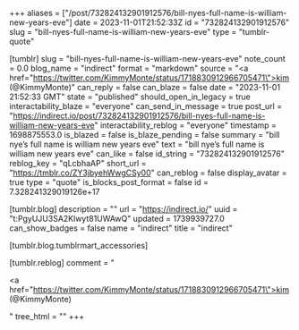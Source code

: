+++
aliases = ["/post/732824132901912576/bill-nyes-full-name-is-william-new-years-eve"]
date = 2023-11-01T21:52:33Z
id = "732824132901912576"
slug = "bill-nyes-full-name-is-william-new-years-eve"
type = "tumblr-quote"

[tumblr]
slug = "bill-nyes-full-name-is-william-new-years-eve"
note_count = 0.0
blog_name = "indirect"
format = "markdown"
source = "<a href=\"https://twitter.com/KimmyMonte/status/1718830912966705471\">kim (@KimmyMonte)</a>"
can_reply = false
can_blaze = false
date = "2023-11-01 21:52:33 GMT"
state = "published"
should_open_in_legacy = true
interactability_blaze = "everyone"
can_send_in_message = true
post_url = "https://indirect.io/post/732824132901912576/bill-nyes-full-name-is-william-new-years-eve"
interactability_reblog = "everyone"
timestamp = 1698875553.0
is_blazed = false
is_blaze_pending = false
summary = "bill nye’s full name is william new years eve"
text = "bill nye’s full name is william new years eve"
can_like = false
id_string = "732824132901912576"
reblog_key = "qLcbhaAP"
short_url = "https://tmblr.co/ZY3jbyehWwgCSy00"
can_reblog = false
display_avatar = true
type = "quote"
is_blocks_post_format = false
id = 7.328241329019126e+17

[tumblr.blog]
description = ""
url = "https://indirect.io/"
uuid = "t:PgyUJU3SA2Klwyt81UWAwQ"
updated = 1739939727.0
can_show_badges = false
name = "indirect"
title = "indirect"

[tumblr.blog.tumblrmart_accessories]

[tumblr.reblog]
comment = "<p><a href=\"https://twitter.com/KimmyMonte/status/1718830912966705471\">kim (@KimmyMonte)</a></p>"
tree_html = ""
+++
